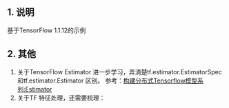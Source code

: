 ## 1. 说明
基于TensorFlow 1.1.12的示例

## 2. 其他
1. 关于TensorFlow Estimator 进一步学习，弄清楚tf.estimator.EstimatorSpec和tf.estimator.Estimator 区别。
参考：[构建分布式Tensorflow模型系列:Estimator](https://zhuanlan.zhihu.com/p/41473323)
2. 关于TF 特征处理，还需要梳理：



